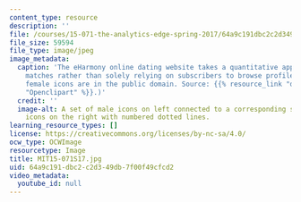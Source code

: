 ```yaml
---
content_type: resource
description: ''
file: /courses/15-071-the-analytics-edge-spring-2017/64a9c191dbc2c2d349db7f00f49cfcd2_MIT15-071S17.jpg
file_size: 59594
file_type: image/jpeg
image_metadata:
  caption: 'The eHarmony online dating website takes a quantitative approach to matchmaking
    matches rather than solely relying on subscribers to browse profiles. (Male and
    female icons are in the public domain. Source: {{% resource_link "db841bd2-e860-4be6-8010-2a044bcd19f1"
    "Openclipart" %}}.)'
  credit: ''
  image-alt: A set of male icons on left connected to a corresponding set of female
    icons on the right with numbered dotted lines.
learning_resource_types: []
license: https://creativecommons.org/licenses/by-nc-sa/4.0/
ocw_type: OCWImage
resourcetype: Image
title: MIT15-071S17.jpg
uid: 64a9c191-dbc2-c2d3-49db-7f00f49cfcd2
video_metadata:
  youtube_id: null
---
```

